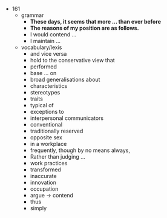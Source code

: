  - 161
    - grammar
        - <b>These days, it seems that more ... than ever before </b>
        - <b>The reasons of my position are as follows.</b>
        - I would contend ...
        - I maintain ...
    - vocabulary/lexis
        - and vice versa
        - hold to the conservative view that
        - performed
        - base ... on
        - broad generalisations about
        - characteristics
        - stereotypes
        - traits
        - typical of 
        - exceptions to
        - interpersonal communicators
        - conventional
        - traditionally reserved
        - opposite sex
        - in a workplace
        - frequently, though by no means always, 
        - Rather than judging ...
        - work practices
        - transformed
        - inaccurate
        - innovation
        - occupation
        - argue -> contend
        - thus
        - simply